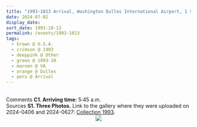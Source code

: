 ```yaml
---
title: "1993-1013 Arrival, Washington Dulles International Airport, 1 Saarinen Cir, Dulles, VA, U.S.A."
date: 2024-07-02
display_date: 
sort_date: 1993-10-13
permalink: /events/1993-1013
tags:
  - brown @ U.S.A.
  - crimson @ 1993
  - deeppink @ Other
  - green @ 1993-10
  - maroon @ VA
  - orange @ Dulles
  - peru @ Arrival
---
```


<br>

<wave-list>
  <list-title color="DarkSeaGreen" width="55">Comments</list-title>
  <list-item color="BlanchedAlmond"  width="280"><b>C1. Arriving time:</b> 5:45 a.m.</list-item>
</wave-list>

<br>

<wave-list>
  <list-title color="DarkSeaGreen" width="40">Sources</list-title>
  <list-item color="BlanchedAlmond"  width="280"><b>S1. Three Photos.</b> Link to the gallery where they were uploaded on 2024-0406 and 2024-0627: <a href="https://eternalmoments.smugmug.com/Collections/Edward-Saugstad-Collection/1993">Collection 1993</a>.</list-item>
</wave-list>

<div style="text-align: center"><img src="https://pub-bcc3cbe9b1e94ba1ac28915f7a3900fa.r2.dev/1993-1013_Arrival_Washington_Dulles_International_Airport_1_Saarinen_Cir_Dulles_VA_U.S.A._02_(Photo_credit_Edward_Saugstad).jpg" /></div>